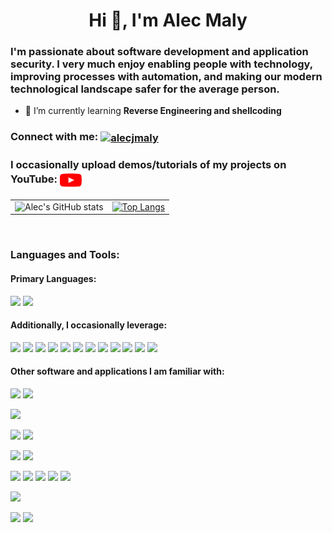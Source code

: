 <!-- 
    badges:             https://shields.io/
    badge icon urls:    https://simpleicons.org/
 -->

<h1 align="center">Hi 👋, I'm Alec Maly</h1>

<h3 align="left">I'm passionate about software development and application security. I very much enjoy enabling people with technology, improving processes with automation, and making our modern technological landscape safer for the average person.</h3>

- 🌱 I’m currently learning **Reverse Engineering and shellcoding**

<h3 align="left">Connect with me:
    <a href="https://linkedin.com/in/alecjmaly" target="blank"><img align="center" src="https://raw.githubusercontent.com/rahuldkjain/github-profile-readme-generator/master/src/images/icons/Social/linked-in-alt.svg" alt="alecjmaly" height="20" width="25" /></a>
</h3>

<h3 align="left">I occasionally upload demos/tutorials of my projects on YouTube:
    <a href="https://www.youtube.com/channel/UCdLLop7QOkTgKlLtzlU1PkA/videos" target="blank"><img align="center" src="https://raw.githubusercontent.com/alecjmaly/alecjmaly/main/youtube-logo.svg" alt="alecjmaly" height="30" width="35" /></a>
</h3>


<!-- stats
    css to hide border lines
 -->

| | |
| ----- | ---- |
| ![Alec's GitHub stats](https://github-readme-stats.vercel.app/api?username=alecjmaly&show_icons=true&theme=radical)  |  [![Top Langs](https://github-readme-stats.vercel.app/api/top-langs/?username=alecjmaly&layout=compact)](https://github.com/alecjmaly/github-readme-stats) |

<!-- stats -->

<br>
<h3 align="left">Languages and Tools:</h3>

<h4 align="left">Primary Languages:</h3>

![](https://img.shields.io/badge/JavaScript-informational?style=flat&logo=javascript&logoColor=white&color=2bbc8a)
![](https://img.shields.io/badge/PowerShell-informational?style=flat&logo=PowerShell&logoColor=white&color=2bbc8a)


<h4 align="left">Additionally, I occasionally leverage:</h3>

![](https://img.shields.io/badge/Bash-informational?style=flat&logo=GNUBash&logoColor=white&color=2bbc8a)
![](https://img.shields.io/badge/Python-informational?style=flat&logo=Python&logoColor=white&color=2bbc8a)
![](https://img.shields.io/badge/TypeScript-informational?style=flat&logo=TypeScript&logoColor=white&color=2bbc8a)
![](https://img.shields.io/badge/DAX-informational?style=flat&logo=DAX&logoColor=white&color=2bbc8a)
![](https://img.shields.io/badge/M-informational?style=flat&color=2bbc8a)
![](https://img.shields.io/badge/SQL-informational?style=flat&color=2bbc8a)
![](https://img.shields.io/badge/Java-informational?style=flat&logo=Java&logoColor=white&color=2bbc8a)
![](https://img.shields.io/badge/C/C++/C%23-informational?style=flat&logo=c&logoColor=white&color=2bbc8a)
![](https://img.shields.io/badge/Visual%20Basic-informational?style=flat&color=2bbc8a)
![](https://img.shields.io/badge/HTML-informational?style=flat&logo=html5&logoColor=white&color=2bbc8a)
![](https://img.shields.io/badge/CSS-informational?style=flat&logo=css3&logoColor=white&color=2bbc8a)
![](https://img.shields.io/badge/Assembly-informational?style=flat&color=2bbc8a)

<h4 align="left">Other software and applications I am familiar with:</h3>

![](https://img.shields.io/badge/OS-Windows-informational?style=flat&logo=windows&logoColor=white&color=2bbc8a)
![](https://img.shields.io/badge/OS-Linux-informational?style=flat&logo=linux&logoColor=white&color=2bbc8a)



![](https://img.shields.io/badge/Cloud-Microsoft%20Azure-informational?style=flat&logo=MicrosoftAzure&logoColor=white&color=2bbc8a)
<br>

![](https://img.shields.io/badge/Editor-VS%20Code-informational?style=flat&logo=visualstudiocode&logoColor=white&color=2bbc8a)
![](https://img.shields.io/badge/Editor-vim-informational?style=flat&logo=vim&logoColor=white&color=2bbc8a)
<br>

![](https://img.shields.io/badge/source%20control-git-informational?style=flat&logo=git&logoColor=white&color=2bbc8a)
![](https://img.shields.io/badge/containerization-docker-informational?style=flat&logo=docker&logoColor=white&color=2bbc8a)
<br>

![](https://img.shields.io/badge/API-Postman-informational?style=flat&logo=postman&logoColor=white&color=2bbc8a)
![](https://img.shields.io/badge/API-BurpSuite-informational?style=flat&color=2bbc8a)
![](https://img.shields.io/badge/disassembler-Ghidra-informational?style=flat&color=2bbc8a)
![](https://img.shields.io/badge/debugger-x64dbg-informational?style=flat&color=2bbc8a)
![](https://img.shields.io/badge/debugger-gdb-informational?style=flat&color=2bbc8a)
<br>

![](https://img.shields.io/badge/image%20processing-GIMP-informational?style=flat&logo=gimp&logoColor=white&color=2bbc8a)
<br>

![](https://img.shields.io/badge/framework-React-informational?style=flat&logo=React&logoColor=white&color=2bbc8a)
![](https://img.shields.io/badge/Node.js-informational?style=flat&logo=node.js&logoColor=white&color=2bbc8a)







